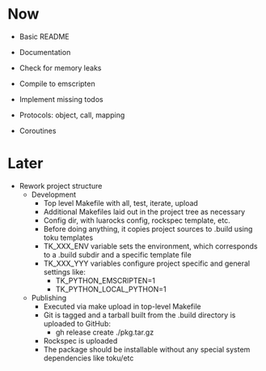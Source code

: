 # Now

- Basic README
- Documentation

- Check for memory leaks
- Compile to emscripten
- Implement missing todos

- Protocols: object, call, mapping
- Coroutines

# Later

- Rework project structure
    - Development
        - Top level Makefile with all, test, iterate, upload
        - Additional Makefiles laid out in the project tree
          as necessary
        - Config dir, with luarocks config, rockspec
          template, etc.
        - Before doing anything, it copies project sources
          to .build using toku templates
        - TK_XXX_ENV variable sets the environment, which
          corresponds to a .build subdir and a specific
          template file
        - TK_XXX_YYY variables configure project specific
          and general settings like:
            - TK_PYTHON_EMSCRIPTEN=1
            - TK_PYTHON_LOCAL_PYTHON=1
    - Publishing
        - Executed via make upload in top-level Makefile
        - Git is tagged and a tarball built from the .build
          directory is uploaded to GitHub:
            - gh release create <tag> ./pkg.tar.gz
        - Rockspec is uploaded
        - The package should be installable without any
          special system dependencies like toku/etc
